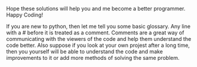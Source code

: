 
Hope these solutions will help you and me become a better programmer. Happy Coding!

If you are new to python, then let me tell you some basic glossary. Any line with a # before it is treated as a comment. Comments are a great way of communicating with the viewers of the code and help them understand the code better. Also suppose if you look at your own projest after a long time, then you yourself will be able to understand the code and make improvements to it or add more methods of solving the same problem.
